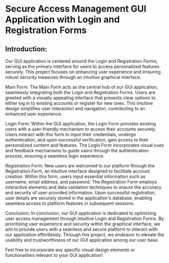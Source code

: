 # Secure Access Management GUI Application with Login and Registration Forms

## Introduction:
Our GUI application is centered around the Login and Registration Forms, serving as the primary interface for users to access personalized features securely. This project focuses on enhancing user experience and ensuring robust security measures through an intuitive graphical interface.

Main Form:
The Main Form acts as the central hub of our GUI application, seamlessly integrating both the Login and Registration Forms. Users are greeted with a visually appealing interface that presents clear options to either log in to existing accounts or register for new ones. This intuitive design simplifies user interaction and navigation, contributing to an enhanced user experience.

Login Form:
Within the GUI application, the Login Form provides existing users with a user-friendly mechanism to access their accounts securely. Users interact with this form to input their credentials, undergo authentication, and upon successful verification, gain access to their personalized content and features. The Login Form incorporates visual cues and feedback mechanisms to guide users through the authentication process, ensuring a seamless login experience.

Registration Form:
New users are welcomed to our platform through the Registration Form, an intuitive interface designed to facilitate account creation. Within this form, users input essential information such as username, email address, and password. The Registration Form employs interactive elements and data validation techniques to ensure the accuracy and security of user-provided information. Upon successful registration, user details are securely stored in the application's database, enabling seamless access to platform features in subsequent sessions.

Conclusion:
In conclusion, our GUI application is dedicated to optimizing user access management through intuitive Login and Registration Forms. By prioritizing user experience and security within the graphical interface, we aim to provide users with a seamless and secure platform to interact with our application effortlessly. Through this project, we endeavor to elevate the usability and trustworthiness of our GUI application among our user base.

Feel free to incorporate any specific visual design elements or functionalities relevant to your GUI application!





